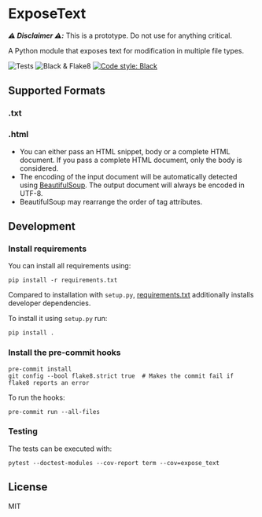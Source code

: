 # ExposeText

_**:warning: Disclaimer :warning::**_ This is a prototype. Do not use for anything critical.

A Python module that exposes text for modification in multiple file types.

![Tests](https://github.com/openredact/expose-text/workflows/Tests/badge.svg?branch=master)
![Black & Flake8](https://github.com/openredact/expose-text/workflows/Black%20&%20Flake8/badge.svg?branch=master)
[![Code style: Black](https://img.shields.io/badge/code%20style-black-000000.svg?style=flat-square)](https://github.com/ambv/black)

## Supported Formats

### .txt

### .html

- You can either pass an HTML snippet, body or a complete HTML document. If you pass a complete HTML document, only the body is considered.
- The encoding of the input document will be automatically detected using [BeautifulSoup](https://www.crummy.com/software/BeautifulSoup/bs4/doc/#encodings). The output document will always be encoded in UTF-8.
- BeautifulSoup may rearrange the order of tag attributes.

## Development

### Install requirements

You can install all requirements using:

```
pip install -r requirements.txt
```

Compared to installation with `setup.py`, [requirements.txt](requirements.txt) additionally installs developer dependencies.

To install it using `setup.py` run:

```
pip install .
```

### Install the pre-commit hooks

```
pre-commit install
git config --bool flake8.strict true  # Makes the commit fail if flake8 reports an error
```

To run the hooks:
```
pre-commit run --all-files
```

### Testing

The tests can be executed with:
```
pytest --doctest-modules --cov-report term --cov=expose_text
```

## License

MIT